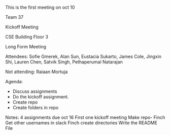 This is the first meeting on oct 10

Team 37

Kickoff Meeting

CSE Building Floor 3

Long Form Meeting

Attendees: Sofie Gmerek, Alan Sun, Eustacia Sukarto, James Cole, Jingxin Shi, Lauren Chen, Satvik Singh, Pethaperumal Natarajan

Not attending: Raiaan Mortuja

Agenda:
- Discuss assignments
- Do the kickoff assignment.
- Create repo  
- Create folders in repo

Notes:
4 assignments due oct 16
First one kickoff meeting
Make repo- Finch 
Get other usernames in slack
Finch create directories
Write the README File


